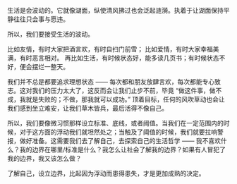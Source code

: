 生活是会波动的。它就像湖面，纵使清风拂过也会泛起涟漪。执着于让湖面保持平静往往只会事与愿违。

所以，我们要接受生活的波动。

比如友情，有时大家把酒言欢，有时自扫门前雪；
比如爱情，有时大家幸福美满，有时恶言相对。
再比如生活，有时候状态好，能多读几页书；有时候状态不好，便会摆烂一整天。

我们并不总是都要追求理想状态 —— 每次都和朋友放肆言欢，每次都能专心致志。这对我们的压力太大了，这反而会让我们止步不前，毕竟 “做这件事，做不成，我就是失败的；不做，那我就可以成功。” 顶着目标，任何的风吹草动也会让我们感到坐立难安，让我们草木皆兵，最后活得不像自己。

所以，我们要像微习惯那样设立标准、底线，或者阈值。当我们在一定范围内的时候，对于这方面的浮动我们就坦然处之；当触及了阈值的时候，我们就要拉响警报，做好准备。这需要我们去了解自己，去探索自己的生活哲学 —— 我不喜欢什么？我的边界在哪里/标准是什么？我怎么让社会了解我的边界？如果有人冒犯了我的边界，我又该怎么做？

了解自己，设立边界，比起因为浮动而患得患失，才是更加成熟的决定。